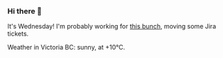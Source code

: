 ### Hi there :wave:

It's Wednesday! I'm probably working for [this bunch](https://github.com/kohofinancial), moving some Jira tickets.

Weather in Victoria BC: sunny, at +10°C.
